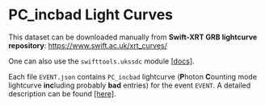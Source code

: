 # PC_incbad Light Curves
This dataset can be downloaded manually from **Swift-XRT GRB lightcurve repository**:  https://www.swift.ac.uk/xrt_curves/

One can also use the `swifttools.ukssdc` module [[docs]](https://www.swift.ac.uk/API/ukssdc/).

Each file `EVENT.json` contains `PC_incbad` lightcurve (**P**hoton **C**ounting mode lightcurve **inc**luding probably **bad** entries) for the event `EVENT`. A detailed description can be found [[here]](https://www.swift.ac.uk/user_objects/lc_docs.php).
